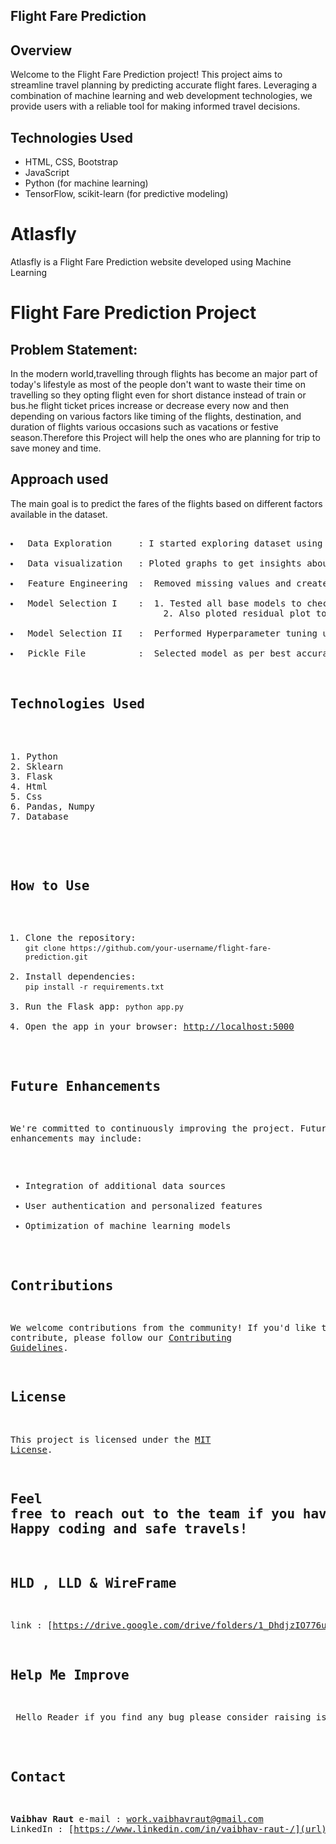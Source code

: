 
## Flight Fare Prediction

## Overview
Welcome to the Flight Fare Prediction project! This project aims to streamline travel planning by predicting accurate flight fares. Leveraging a combination of machine learning and web development technologies, we provide users with a reliable tool for making informed travel decisions.

## Technologies Used
- HTML, CSS, Bootstrap
- JavaScript
- Python (for machine learning)
- TensorFlow, scikit-learn (for predictive modeling)


# Atlasfly
Atlasfly is a Flight Fare Prediction website developed using Machine Learning
# Flight Fare Prediction Project
## Problem Statement:

<p>In the modern world,travelling through flights has become an major part of today's lifestyle as most of the people don't want to waste their time on travelling so they opting flight even for short distance instead of train or bus.he flight ticket prices increase or decrease every now and then depending on various factors like timing of the flights, destination, and duration of flights various occasions such as vacations or festive season.Therefore this Project will help the ones who are planning for trip to save money and time.</p>


## Approach used
<p>The main goal is to predict the fares of the flights based on different factors available in the dataset.</p>
<pre> 
<li> Data Exploration     : I started exploring dataset using pandas,numpy,matplotlib and seaborn. </li>
<li> Data visualization   : Ploted graphs to get insights about dependend and independed variables. </li>
<li> Feature Engineering  :  Removed missing values and created new features as per insights.</li>
<li> Model Selection I    :  1. Tested all base models to check the base accuracy.
                             2. Also ploted residual plot to check whether a model is a good fit or not.</li>
<li> Model Selection II   :  Performed Hyperparameter tuning using gridsearchCV and randomizedSearchCV.</li>
<li> Pickle File          :  Selected model as per best accuracy and created pickle file using joblib .</li>

## Technologies Used
<pre> 
1. Python 
2. Sklearn
3. Flask
4. Html
5. Css
6. Pandas, Numpy 
7. Database 

</pre>

## How to Use
1. Clone the repository: `git clone https://github.com/your-username/flight-fare-prediction.git`
2. Install dependencies: `pip install -r requirements.txt`
3. Run the Flask app: `python app.py`
4. Open the app in your browser: [http://localhost:5000](http://localhost:5000)

## Future Enhancements
We're committed to continuously improving the project. Future enhancements may include:
- Integration of additional data sources
- User authentication and personalized features
- Optimization of machine learning models

## Contributions
We welcome contributions from the community! If you'd like to contribute, please follow our [Contributing Guidelines](CONTRIBUTING.md).

## License
This project is licensed under the [MIT License](LICENSE).

## Feel free to reach out to the team if you have any questions or suggestions. Happy coding and safe travels!

## HLD , LLD & WireFrame
link : [https://drive.google.com/drive/folders/1_DhdjzIO776um5f6qzeYBEsiP2DATLFe?usp=sharing](https://drive.google.com/drive/folders/1XUxm_r5V57KIy-Emh8rnDBsGppmzhKGS?usp=sharing)

## Help Me Improve
<p> Hello Reader if you find any bug please consider raising issue I will address them asap.</p>




## Contact 

**Vaibhav Raut**
e-mail   : work.vaibhavraut@gmail.com
LinkedIn : [https://www.linkedin.com/in/vaibhav-raut-/](url)

